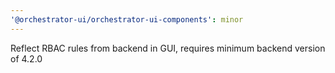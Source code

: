 ```yaml
---
'@orchestrator-ui/orchestrator-ui-components': minor
---
```


Reflect RBAC rules from backend in GUI, requires minimum backend version of 4.2.0
